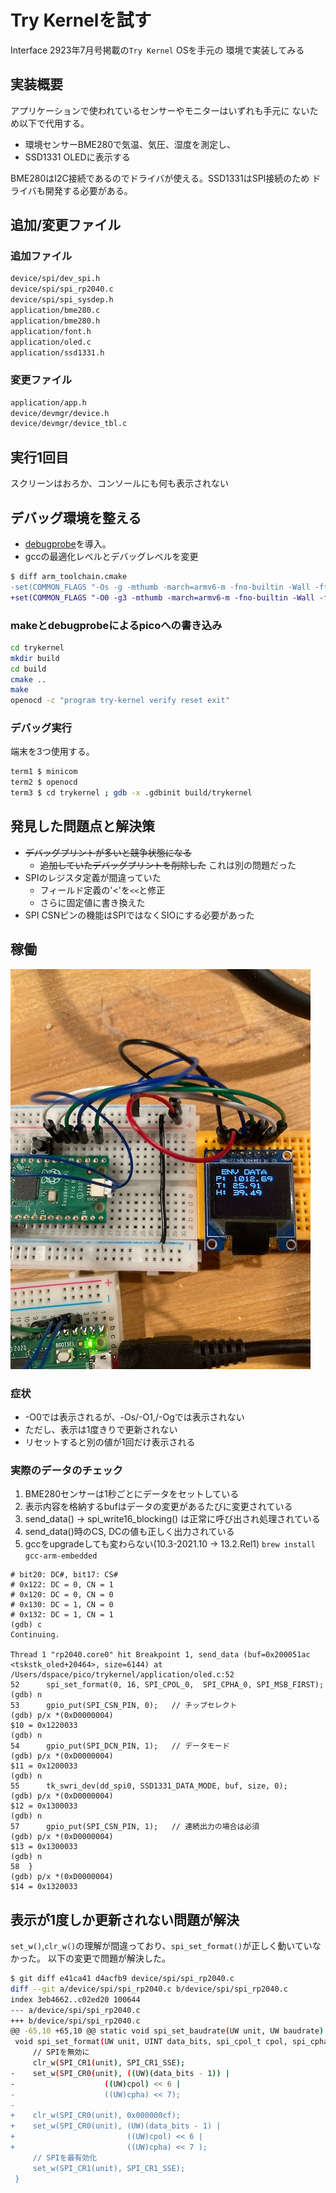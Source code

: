 # Try Kernelを試す

Interface 2923年7月号掲載の`Try Kernel` OSを手元の
環境で実装してみる

## 実装概要

アプリケーションで使われているセンサーやモニターはいずれも手元に
ないため以下で代用する。

- 環境センサーBME280で気温、気圧、湿度を測定し、
- SSD1331 OLEDに表示する

BME280はI2C接続であるのでドライバが使える。SSD1331はSPI接続のため
ドライバも開発する必要がある。

## 追加/変更ファイル

### 追加ファイル

```bash
device/spi/dev_spi.h
device/spi/spi_rp2040.c
device/spi/spi_sysdep.h
application/bme280.c
application/bme280.h
application/font.h
application/oled.c
application/ssd1331.h
```

### 変更ファイル

```bash
application/app.h
device/devmgr/device.h
device/devmgr/device_tbl.c
```

## 実行1回目

スクリーンはおろか、コンソールにも何も表示されない

## デバッグ環境を整える

- [debugprobe](../debugprobe/debugprobe.md)を導入。
- gccの最適化レベルとデバッグレベルを変更

```diff
$ diff arm_toolchain.cmake
-set(COMMON_FLAGS "-Os -g -mthumb -march=armv6-m -fno-builtin -Wall -ffunction-sections -fdata-sections -fomit-frame-pointer -mabi=aapcs")
+set(COMMON_FLAGS "-O0 -g3 -mthumb -march=armv6-m -fno-builtin -Wall -ffunction-sections -fdata-sections -fomit-frame-pointer -mabi=aapcs")
```

### makeとdebugprobeによるpicoへの書き込み

```bash
cd trykernel
mkdir build
cd build
cmake ..
make
openocd -c "program try-kernel verify reset exit"
```

### デバッグ実行

端末を3つ使用する。

```bash
term1 $ minicom
term2 $ openocd
term3 $ cd trykernel ; gdb -x .gdbinit build/trykernel
```

## 発見した問題点と解決策

- ~~デバッグプリントが多いと競争状態になる~~
    - ~~追加していたデバッグプリントを削除した~~ これは別の問題だった
- SPIのレジスタ定義が間違っていた
    - フィールド定義の'<'を`<<`と修正
    - さらに固定値に書き換えた
- SPI CSNピンの機能はSPIではなくSIOにする必要があった

## 稼働

![稼働写真](ok.jpeg)

### 症状

- -O0では表示されるが、-Os/-O1,/-Ogでは表示されない
- ただし、表示は1度きりで更新されない
- リセットすると別の値が1回だけ表示される

### 実際のデータのチェック

1. BME280センサーは1秒ごとにデータをセットしている
2. 表示内容を格納するbufはデータの変更があるたびに変更されている
3. send_data() -> spi_write16_blocking() は正常に呼び出され処理されている
4. send_data()時のCS, DCの値も正しく出力されている
5. gccをupgradeしても変わらない(10.3-2021.10 -> 13.2.Rel1)
    `brew install gcc-arm-embedded`

```
# bit20: DC#, bit17: CS#
# 0x122: DC = 0, CN = 1
# 0x120: DC = 0, CN = 0
# 0x130: DC = 1, CN = 0
# 0x132: DC = 1, CN = 1
(gdb) c
Continuing.

Thread 1 "rp2040.core0" hit Breakpoint 1, send_data (buf=0x200051ac <tskstk_oled+20464>, size=6144) at /Users/dspace/pico/trykernel/application/oled.c:52
52	    spi_set_format(0, 16, SPI_CPOL_0,  SPI_CPHA_0, SPI_MSB_FIRST);
(gdb) n
53	    gpio_put(SPI_CSN_PIN, 0);   // チップセレクト
(gdb) p/x *(0xD0000004)
$10 = 0x1220033
(gdb) n
54	    gpio_put(SPI_DCN_PIN, 1);   // データモード
(gdb) p/x *(0xD0000004)
$11 = 0x1200033
(gdb) n
55	    tk_swri_dev(dd_spi0, SSD1331_DATA_MODE, buf, size, 0);
(gdb) p/x *(0xD0000004)
$12 = 0x1300033
(gdb) n
57	    gpio_put(SPI_CSN_PIN, 1);   // 連続出力の場合は必須
(gdb) p/x *(0xD0000004)
$13 = 0x1300033
(gdb) n
58	}
(gdb) p/x *(0xD0000004)
$14 = 0x1320033
```

## 表示が1度しか更新されない問題が解決

`set_w()`,`clr_w()`の理解が間違っており、`spi_set_format()`が正しく動いていなかった。
以下の変更で問題が解決した。

```bash
$ git diff e41ca41 d4acfb9 device/spi/spi_rp2040.c
diff --git a/device/spi/spi_rp2040.c b/device/spi/spi_rp2040.c
index 3eb4662..c02ed20 100644
--- a/device/spi/spi_rp2040.c
+++ b/device/spi/spi_rp2040.c
@@ -65,10 +65,10 @@ static void spi_set_baudrate(UW unit, UW baudrate) {
 void spi_set_format(UW unit, UINT data_bits, spi_cpol_t cpol, spi_cpha_t cpha, spi_order_t corder) {
     // SPIを無効に
     clr_w(SPI_CR1(unit), SPI_CR1_SSE);
-    set_w(SPI_CR0(unit), ((UW)(data_bits - 1)) |
-                    ((UW)cpol) << 6 |
-                    ((UW)cpha) << 7);
-
+    clr_w(SPI_CR0(unit), 0x000000cf);
+    set_w(SPI_CR0(unit), (UW)(data_bits - 1) |
+                         ((UW)cpol) << 6 |
+                         ((UW)cpha) << 7 );
     // SPIを最有効化
     set_w(SPI_CR1(unit), SPI_CR1_SSE);
 }
```
